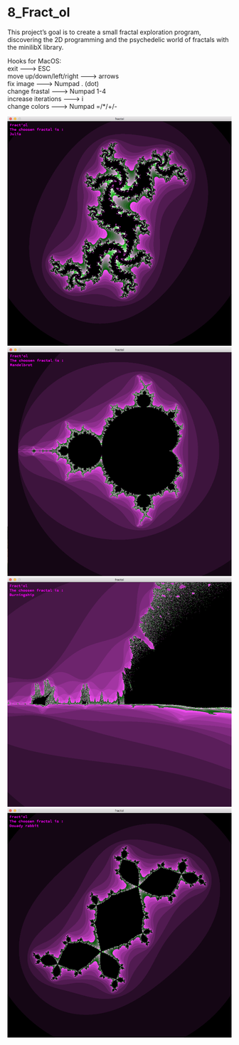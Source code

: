 # 8_Fract_ol
This project’s goal is to create a small fractal exploration program, discovering the 2D programming and the psychedelic world of fractals with the minilibX library.

Hooks for MacOS: </br>
exit                     ---> ESC </br>
move up/down/left/right  ---> arrows </br>
fix image                ---> Numpad . (dot) </br>
change frastal           ---> Numpad 1-4 </br>
increase iterations      ---> i </br>
change colors            ---> Numpad =/*/+/- </br>

![alt tag](https://github.com/bondarenko-elena/8_Fract_ol/blob/master/Screen%20Shot%202018-12-02%20at%205.52.37%20PM.png)
![alt tag](https://github.com/bondarenko-elena/8_Fract_ol/blob/master/Screen%20Shot%202018-12-02%20at%205.52.54%20PM.png)
![alt tag](https://github.com/bondarenko-elena/8_Fract_ol/blob/master/Screen%20Shot%202018-12-02%20at%205.53.41%20PM.png)
![alt tag](https://github.com/bondarenko-elena/8_Fract_ol/blob/master/Screen%20Shot%202018-12-02%20at%205.53.59%20PM.png)
